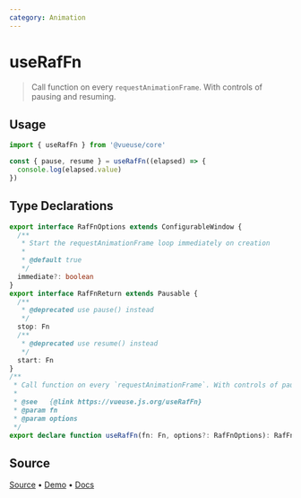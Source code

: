 ```yaml
---
category: Animation
---
```


# useRafFn

> Call function on every `requestAnimationFrame`. With controls of pausing and resuming.

## Usage

```js
import { useRafFn } from '@vueuse/core'

const { pause, resume } = useRafFn((elapsed) => {
  console.log(elapsed.value)
})
```


<!--FOOTER_STARTS-->
## Type Declarations

```typescript
export interface RafFnOptions extends ConfigurableWindow {
  /**
   * Start the requestAnimationFrame loop immediately on creation
   *
   * @default true
   */
  immediate?: boolean
}
export interface RafFnReturn extends Pausable {
  /**
   * @deprecated use pause() instead
   */
  stop: Fn
  /**
   * @deprecated use resume() instead
   */
  start: Fn
}
/**
 * Call function on every `requestAnimationFrame`. With controls of pausing and resuming.
 *
 * @see   {@link https://vueuse.js.org/useRafFn}
 * @param fn
 * @param options
 */
export declare function useRafFn(fn: Fn, options?: RafFnOptions): RafFnReturn
```

## Source

[Source](https://github.com/vueuse/vueuse/blob/master/packages/core/useRafFn/index.ts) • [Demo](https://github.com/vueuse/vueuse/blob/master/packages/core/useRafFn/demo.vue) • [Docs](https://github.com/vueuse/vueuse/blob/master/packages/core/useRafFn/index.md)


<!--FOOTER_ENDS-->